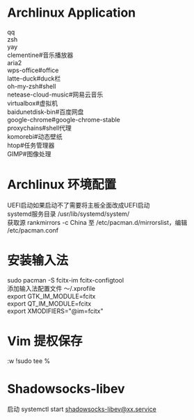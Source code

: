 # Archlinux Application
qq  
zsh  
yay  
clementine#音乐播放器  
aria2  
wps-office#office  
latte-duck#duck栏  
oh-my-zsh#shell  
netease-cloud-music#网易云音乐  
virtualbox#虚拟机  
baidunetdisk-bin#百度网盘  
google-chrome#google-chrome-stable  
proxychains#shell代理  
komorebi#动态壁纸  
htop#任务管理器  
GIMP#图像处理  
# Archlinux 环境配置
UEFI启动如果启动不了需要将主板全面改成UEFI启动  
systemd服务目录 /usr/lib/systemd/system/  
获取源 rankmirrors -c China 至 /etc/pacman.d/mirrorslist，编辑 /etc/pacman.conf
# 安装输入法
sudo pacman -S fcitx-im fcitx-configtool  
添加输入法配置文件 ～/.xprofile  
export GTK_IM_MODULE=fcitx  
export QT_IM_MODULE=fcitx  
export XMODIFIERS="@im=fcitx"  
# Vim 提权保存
:w !sudo tee %
# Shadowsocks-libev
启动 systemctl start shadowsocks-libev@xx.service
